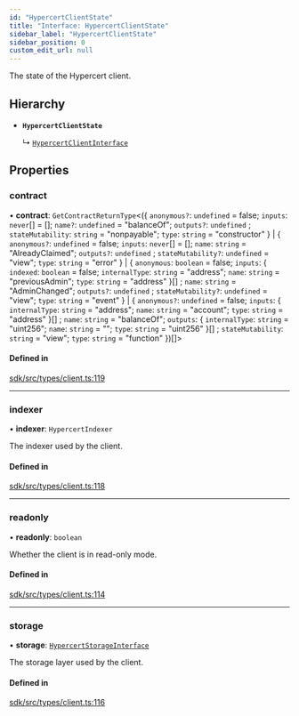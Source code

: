 ```yaml
---
id: "HypercertClientState"
title: "Interface: HypercertClientState"
sidebar_label: "HypercertClientState"
sidebar_position: 0
custom_edit_url: null
---
```


The state of the Hypercert client.

## Hierarchy

- **`HypercertClientState`**

  ↳ [`HypercertClientInterface`](HypercertClientInterface.md)

## Properties

### contract

• **contract**: `GetContractReturnType`<(\{ `anonymous?`: `undefined` = false; `inputs`: `never`[] = []; `name?`: `undefined` = "balanceOf"; `outputs?`: `undefined` ; `stateMutability`: `string` = "nonpayable"; `type`: `string` = "constructor" } \| \{ `anonymous?`: `undefined` = false; `inputs`: `never`[] = []; `name`: `string` = "AlreadyClaimed"; `outputs?`: `undefined` ; `stateMutability?`: `undefined` = "view"; `type`: `string` = "error" } \| \{ `anonymous`: `boolean` = false; `inputs`: \{ `indexed`: `boolean` = false; `internalType`: `string` = "address"; `name`: `string` = "previousAdmin"; `type`: `string` = "address" }[] ; `name`: `string` = "AdminChanged"; `outputs?`: `undefined` ; `stateMutability?`: `undefined` = "view"; `type`: `string` = "event" } \| \{ `anonymous?`: `undefined` = false; `inputs`: \{ `internalType`: `string` = "address"; `name`: `string` = "account"; `type`: `string` = "address" }[] ; `name`: `string` = "balanceOf"; `outputs`: \{ `internalType`: `string` = "uint256"; `name`: `string` = ""; `type`: `string` = "uint256" }[] ; `stateMutability`: `string` = "view"; `type`: `string` = "function" })[]\>

#### Defined in

[sdk/src/types/client.ts:119](https://github.com/hypercerts-org/hypercerts/blob/ceaeca8/sdk/src/types/client.ts#L119)

---

### indexer

• **indexer**: `HypercertIndexer`

The indexer used by the client.

#### Defined in

[sdk/src/types/client.ts:118](https://github.com/hypercerts-org/hypercerts/blob/ceaeca8/sdk/src/types/client.ts#L118)

---

### readonly

• **readonly**: `boolean`

Whether the client is in read-only mode.

#### Defined in

[sdk/src/types/client.ts:114](https://github.com/hypercerts-org/hypercerts/blob/ceaeca8/sdk/src/types/client.ts#L114)

---

### storage

• **storage**: [`HypercertStorageInterface`](HypercertStorageInterface.md)

The storage layer used by the client.

#### Defined in

[sdk/src/types/client.ts:116](https://github.com/hypercerts-org/hypercerts/blob/ceaeca8/sdk/src/types/client.ts#L116)
